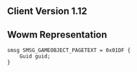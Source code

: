 ## Client Version 1.12

## Wowm Representation
```rust,ignore
smsg SMSG_GAMEOBJECT_PAGETEXT = 0x01DF {
    Guid guid;    
}

```
